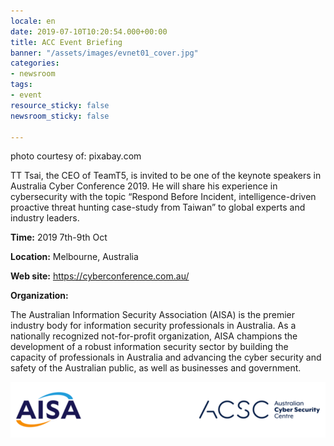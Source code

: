 ```yaml
---
locale: en
date: 2019-07-10T10:20:54.000+00:00
title: ACC Event Briefing
banner: "/assets/images/evnet01_cover.jpg"
categories:
- newsroom
tags:
- event
resource_sticky: false
newsroom_sticky: false

---
```

photo courtesy of: pixabay.com

TT Tsai, the CEO of TeamT5, is invited to be one of the keynote speakers in Australia Cyber Conference 2019. He will share his experience in cybersecurity with the topic “Respond Before Incident, intelligence-driven proactive threat hunting case-study from Taiwan” to global experts and industry leaders.

**Time:** 2019 7th-9th Oct

**Location:** Melbourne, Australia

**Web site:** https://cyberconference.com.au/

**Organization:**

The Australian Information Security Association (AISA) is the premier industry body for information security professionals in Australia. As a nationally recognized not-for-profit organization, AISA champions the development of a robust information security sector by building the capacity of professionals in Australia and advancing the cyber security and safety of the Australian public, as well as businesses and government.

![](/assets/images/acc.png)